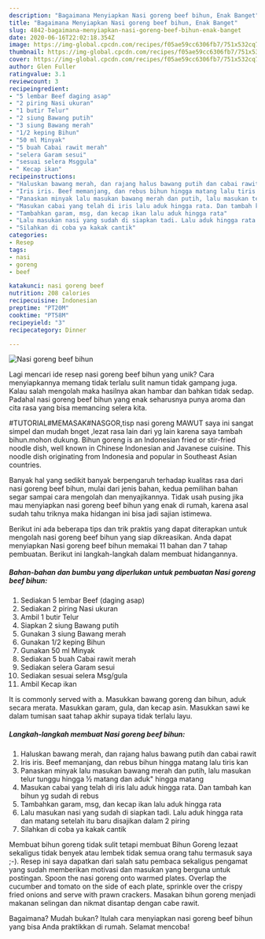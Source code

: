 ```yaml
---
description: "Bagaimana Menyiapkan Nasi goreng beef bihun, Enak Banget"
title: "Bagaimana Menyiapkan Nasi goreng beef bihun, Enak Banget"
slug: 4842-bagaimana-menyiapkan-nasi-goreng-beef-bihun-enak-banget
date: 2020-06-16T22:02:18.354Z
image: https://img-global.cpcdn.com/recipes/f05ae59cc6306fb7/751x532cq70/nasi-goreng-beef-bihun-foto-resep-utama.jpg
thumbnail: https://img-global.cpcdn.com/recipes/f05ae59cc6306fb7/751x532cq70/nasi-goreng-beef-bihun-foto-resep-utama.jpg
cover: https://img-global.cpcdn.com/recipes/f05ae59cc6306fb7/751x532cq70/nasi-goreng-beef-bihun-foto-resep-utama.jpg
author: Glen Fuller
ratingvalue: 3.1
reviewcount: 3
recipeingredient:
- "5 lembar Beef daging asap"
- "2 piring Nasi ukuran"
- "1 butir Telur"
- "2 siung Bawang putih"
- "3 siung Bawang merah"
- "1/2 keping Bihun"
- "50 ml Minyak"
- "5 buah Cabai rawit merah"
- "selera Garam sesui"
- "sesuai selera Msggula"
- " Kecap ikan"
recipeinstructions:
- "Haluskan bawang merah, dan rajang halus bawang putih dan cabai rawit"
- "Iris iris. Beef memanjang, dan rebus bihun hingga matang lalu tiris kan"
- "Panaskan minyak lalu masukan bawang merah dan putih, lalu masukan telur tunggu hingga ½ matang dan aduk&#34; hingga matang"
- "Masukan cabai yang telah di iris lalu aduk hingga rata. Dan tambah kan bihun yg sudah di rebus"
- "Tambahkan garam, msg, dan kecap ikan lalu aduk hingga rata"
- "Lalu masukan nasi yang sudah di siapkan tadi. Lalu aduk hingga rata dan matang setelah itu baru disajikan dalam 2 piring"
- "Silahkan di coba ya kakak cantik"
categories:
- Resep
tags:
- nasi
- goreng
- beef

katakunci: nasi goreng beef 
nutrition: 208 calories
recipecuisine: Indonesian
preptime: "PT20M"
cooktime: "PT58M"
recipeyield: "3"
recipecategory: Dinner

---
```



![Nasi goreng beef bihun](https://img-global.cpcdn.com/recipes/f05ae59cc6306fb7/751x532cq70/nasi-goreng-beef-bihun-foto-resep-utama.jpg)

Lagi mencari ide resep nasi goreng beef bihun yang unik? Cara menyiapkannya memang tidak terlalu sulit namun tidak gampang juga. Kalau salah mengolah maka hasilnya akan hambar dan bahkan tidak sedap. Padahal nasi goreng beef bihun yang enak seharusnya punya aroma dan cita rasa yang bisa memancing selera kita.

#TUTORIAL#MEMASAK#NASGOR,tisp nasi goreng MAWUT saya ini sangat simpel dan mudah bnget ,lezat rasa lain dari yg lain karena saya tambah bihun.mohon dukung. Bihun goreng is an Indonesian fried or stir-fried noodle dish, well known in Chinese Indonesian and Javanese cuisine. This noodle dish originating from Indonesia and popular in Southeast Asian countries.

Banyak hal yang sedikit banyak berpengaruh terhadap kualitas rasa dari nasi goreng beef bihun, mulai dari jenis bahan, kedua pemilihan bahan segar sampai cara mengolah dan menyajikannya. Tidak usah pusing jika mau menyiapkan nasi goreng beef bihun yang enak di rumah, karena asal sudah tahu triknya maka hidangan ini bisa jadi sajian istimewa.


Berikut ini ada beberapa tips dan trik praktis yang dapat diterapkan untuk mengolah nasi goreng beef bihun yang siap dikreasikan. Anda dapat menyiapkan Nasi goreng beef bihun memakai 11 bahan dan 7 tahap pembuatan. Berikut ini langkah-langkah dalam membuat hidangannya.

<!--inarticleads1-->

##### Bahan-bahan dan bumbu yang diperlukan untuk pembuatan Nasi goreng beef bihun:

1. Sediakan 5 lembar Beef (daging asap)
1. Sediakan 2 piring Nasi ukuran
1. Ambil 1 butir Telur
1. Siapkan 2 siung Bawang putih
1. Gunakan 3 siung Bawang merah
1. Gunakan 1/2 keping Bihun
1. Gunakan 50 ml Minyak
1. Sediakan 5 buah Cabai rawit merah
1. Sediakan selera Garam sesui
1. Sediakan sesuai selera Msg/gula
1. Ambil  Kecap ikan


It is commonly served with a. Masukkan bawang goreng dan bihun, aduk secara merata. Masukkan garam, gula, dan kecap asin. Masukkan sawi ke dalam tumisan saat tahap akhir supaya tidak terlalu layu. 

<!--inarticleads2-->

##### Langkah-langkah membuat Nasi goreng beef bihun:

1. Haluskan bawang merah, dan rajang halus bawang putih dan cabai rawit
1. Iris iris. Beef memanjang, dan rebus bihun hingga matang lalu tiris kan
1. Panaskan minyak lalu masukan bawang merah dan putih, lalu masukan telur tunggu hingga ½ matang dan aduk&#34; hingga matang
1. Masukan cabai yang telah di iris lalu aduk hingga rata. Dan tambah kan bihun yg sudah di rebus
1. Tambahkan garam, msg, dan kecap ikan lalu aduk hingga rata
1. Lalu masukan nasi yang sudah di siapkan tadi. Lalu aduk hingga rata dan matang setelah itu baru disajikan dalam 2 piring
1. Silahkan di coba ya kakak cantik


Membuat bihun goreng tidak sulit tetapi membuat Bihun Goreng lezaat sekaligus tidak benyek atau lembek tidak semua orang tahu termasuk saya ;-). Resep ini saya dapatkan dari salah satu pembaca sekaligus pengamat yang sudah memberikan motivasi dan masukan yang berguna untuk postingan. Spoon the nasi goreng onto warmed plates. Overlap the cucumber and tomato on the side of each plate, sprinkle over the crispy fried onions and serve with prawn crackers. Masakan bihun goreng menjadi makanan selingan dan nikmat disantap dengan cabe rawit. 

Bagaimana? Mudah bukan? Itulah cara menyiapkan nasi goreng beef bihun yang bisa Anda praktikkan di rumah. Selamat mencoba!
